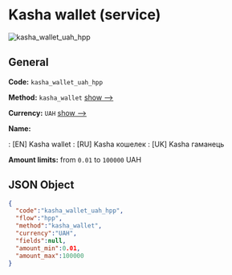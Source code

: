 
# Kasha wallet (service) 
![kasha_wallet_uah_hpp](https://static.openfintech.io/payment_methods/kasha_wallet_uah_hpp/logo.svg?w=400&c=v0.59.26#w200)  

## General 
 
**Code:** `kasha_wallet_uah_hpp` 
 
**Method:** `kasha_wallet` 
 [show -->](/payment-methods/kasha_wallet/) 
 
**Currency:** `UAH` [show -->](/currencies/UAH/) 
 
**Name:** 
 
:	[EN] Kasha wallet 
:	[RU] Kasha кошелек 
:	[UK] Kasha гаманець 
 
**Amount limits:** from `0.01` to `100000` UAH 

## JSON Object 

```json
{
  "code":"kasha_wallet_uah_hpp",
  "flow":"hpp",
  "method":"kasha_wallet",
  "currency":"UAH",
  "fields":null,
  "amount_min":0.01,
  "amount_max":100000
}
```  
